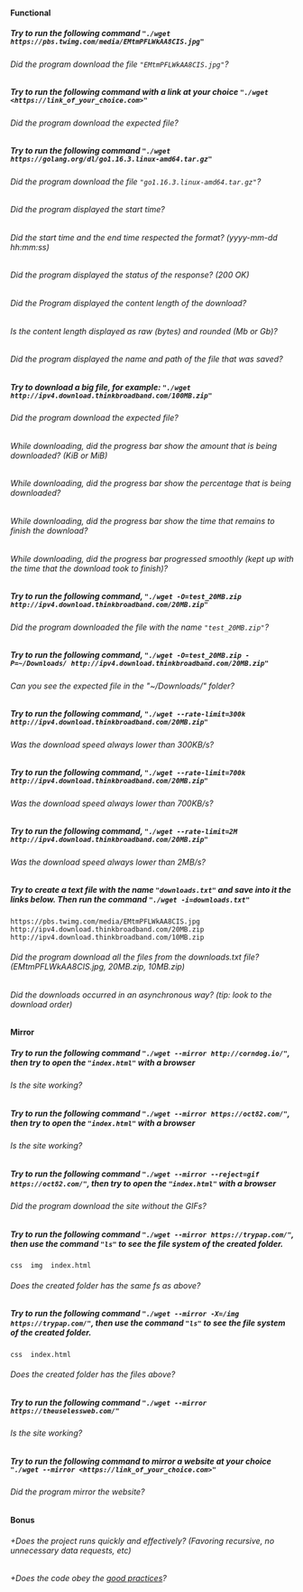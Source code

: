 #### Functional

##### Try to run the following command `"./wget https://pbs.twimg.com/media/EMtmPFLWkAA8CIS.jpg"`

###### Did the program download the file `"EMtmPFLWkAA8CIS.jpg"`?

##### Try to run the following command with a link at your choice `"./wget <https://link_of_your_choice.com>"`

###### Did the program download the expected file?

##### Try to run the following command `"./wget https://golang.org/dl/go1.16.3.linux-amd64.tar.gz"`

###### Did the program download the file `"go1.16.3.linux-amd64.tar.gz"`?

###### Did the program displayed the start time?

###### Did the start time and the end time respected the format? (yyyy-mm-dd hh:mm:ss)

###### Did the program displayed the status of the response? (200 OK)

###### Did the Program displayed the content length of the download?

###### Is the content length displayed as raw (bytes) and rounded (Mb or Gb)?

###### Did the program displayed the name and path of the file that was saved?

##### Try to download a big file, for example: `"./wget http://ipv4.download.thinkbroadband.com/100MB.zip"`

###### Did the program download the expected file?

###### While downloading, did the progress bar show the amount that is being downloaded? (KiB or MiB)

###### While downloading, did the progress bar show the percentage that is being downloaded?

###### While downloading, did the progress bar show the time that remains to finish the download?

###### While downloading, did the progress bar progressed smoothly (kept up with the time that the download took to finish)?

##### Try to run the following command, `"./wget -O=test_20MB.zip http://ipv4.download.thinkbroadband.com/20MB.zip"`

###### Did the program downloaded the file with the name `"test_20MB.zip"`?

##### Try to run the following command, `"./wget -O=test_20MB.zip -P=~/Downloads/ http://ipv4.download.thinkbroadband.com/20MB.zip"`

###### Can you see the expected file in the "~/Downloads/" folder?

##### Try to run the following command, `"./wget --rate-limit=300k http://ipv4.download.thinkbroadband.com/20MB.zip"`

###### Was the download speed always lower than 300KB/s?

##### Try to run the following command, `"./wget --rate-limit=700k http://ipv4.download.thinkbroadband.com/20MB.zip"`

###### Was the download speed always lower than 700KB/s?

##### Try to run the following command, `"./wget --rate-limit=2M http://ipv4.download.thinkbroadband.com/20MB.zip"`

###### Was the download speed always lower than 2MB/s?

##### Try to create a text file with the name `"downloads.txt"` and save into it the links below. Then run the command `"./wget -i=downloads.txt"`

```
https://pbs.twimg.com/media/EMtmPFLWkAA8CIS.jpg
http://ipv4.download.thinkbroadband.com/20MB.zip
http://ipv4.download.thinkbroadband.com/10MB.zip
```

###### Did the program download all the files from the downloads.txt file? (EMtmPFLWkAA8CIS.jpg, 20MB.zip, 10MB.zip)

###### Did the downloads occurred in an asynchronous way? (tip: look to the download order)

#### Mirror

##### Try to run the following command `"./wget --mirror http://corndog.io/"`, then try to open the `"index.html"` with a browser

###### Is the site working?

##### Try to run the following command `"./wget --mirror https://oct82.com/"`, then try to open the `"index.html"` with a browser

###### Is the site working?

##### Try to run the following command `"./wget --mirror --reject=gif https://oct82.com/"`, then try to open the `"index.html"` with a browser

###### Did the program download the site without the GIFs?

##### Try to run the following command `"./wget --mirror https://trypap.com/"`, then use the command `"ls"` to see the file system of the created folder.

```
css  img  index.html
```

###### Does the created folder has the same fs as above?

##### Try to run the following command `"./wget --mirror -X=/img https://trypap.com/"`, then use the command `"ls"` to see the file system of the created folder.

```
css  index.html
```

###### Does the created folder has the files above?

##### Try to run the following command `"./wget --mirror https://theuselessweb.com/"`

###### Is the site working?

##### Try to run the following command to mirror a website at your choice `"./wget --mirror <https://link_of_your_choice.com>"`

###### Did the program mirror the website?

#### Bonus

###### +Does the project runs quickly and effectively? (Favoring recursive, no unnecessary data requests, etc)

###### +Does the code obey the [good practices](https://public.01-edu.org/subjects/good-practices/README.md)?
